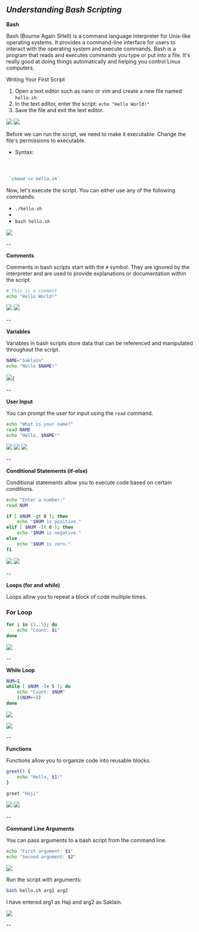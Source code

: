 ***Understanding Bash Scripting***
----------------------------------------------------
**Bash**

Bash (Bourne Again SHell) is a command language interpreter for Unix-like operating systems. It provides a command-line interface for users to interact with the operating system and execute commands. Bash is a program that reads and executes commands you type or put into a file. It's really good at doing things automatically and helping you control Linux computers.

 Writing Your First Script
 1. Open a text editor such as nano or vim and create a new file named `hello.sh`.
2. In the text editor, enter the script: `echo "Hello World!"`
3. Save the file and exit the text editor.

![](media/image1.png)
![](media/image2.png)

Before we can run the script, we need to make it executable. Change the file's permissions to executable.

- Syntax:
```markdown



 `chmod +x hello.sh`

```

Now, let's execute the script. You can either use any of the following commands:

- `./hello.sh`
-
- `bash hello.sh`

![](media/image3.png)

--

**Comments**

Comments in bash scripts start with the `#` symbol. They are ignored by the interpreter and are used to provide explanations or documentation within the script.

```bash
# This is a comment
echo "Hello World!"
```
![](media/image4.png)
![](media/image.png)

--

**Variables**

Variables in bash scripts store data that can be referenced and manipulated throughout the script.

```bash
NAME="Saklain"
echo "Hello $NAME!"
```
![](media/image6.png){

--

**User Input**

You can prompt the user for input using the `read` command.

```bash
echo "What is your name?"
read NAME
echo "Hello, $NAME!"
```
![](media/image7.png)
![](media/image8.png)
![](media/image9.png)

--

**Conditional Statements (if-else)**

Conditional statements allow you to execute code based on certain conditions.

```bash
echo "Enter a number:"
read NUM

if [ $NUM -gt 0 ]; then
    echo "$NUM is positive."
elif [ $NUM -lt 0 ]; then
    echo "$NUM is negative."
else
    echo "$NUM is zero."
fi
```
![](media/image10.png)
![](media/image11.png)

--

**Loops (for and while)**

Loops allow you to repeat a block of code multiple times.

### For Loop

```bash
for i in {1..5}; do
    echo "Count: $i"
done
```
![](media/image12.png)

--

**While Loop**

```bash
NUM=1
while [ $NUM -le 5 ]; do
    echo "Count: $NUM"
    ((NUM++))
done
```

![](media/image13.png)

![](media/image14.png)


--

**Functions**

Functions allow you to organize code into reusable blocks.

```bash
greet() {
    echo "Hello, $1!"
}

greet "Haji"
```

![](media/image15.png) 
![](media/image16.png) 

--

**Command Line Arguments**

You can pass arguments to a bash script from the command line.

```bash
echo "First argument: $1"
echo "Second argument: $2"
```
![](media/image17.png) 

Run the script with arguments:

```bash
bash hello.sh arg1 arg2
```

I have entered arg1 as Haji and arg2 as Saklain.

![](media/image18.png) 

--

